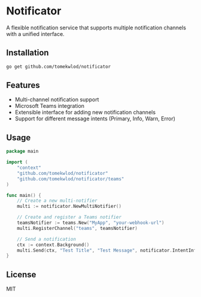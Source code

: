 # Notificator

A flexible notification service that supports multiple notification channels with a unified interface.

## Installation

```bash
go get github.com/tomekwlod/notificator
```

## Features

- Multi-channel notification support
- Microsoft Teams integration
- Extensible interface for adding new notification channels
- Support for different message intents (Primary, Info, Warn, Error)

## Usage

```go
package main

import (
    "context"
    "github.com/tomekwlod/notificator"
    "github.com/tomekwlod/notificator/teams"
)

func main() {
    // Create a new multi-notifier
    multi := notificator.NewMultiNotifier()

    // Create and register a Teams notifier
    teamsNotifier := teams.New("MyApp", "your-webhook-url")
    multi.RegisterChannel("teams", teamsNotifier)

    // Send a notification
    ctx := context.Background()
    multi.Send(ctx, "Test Title", "Test Message", notificator.IntentInfo)
}
```

## License

MIT
